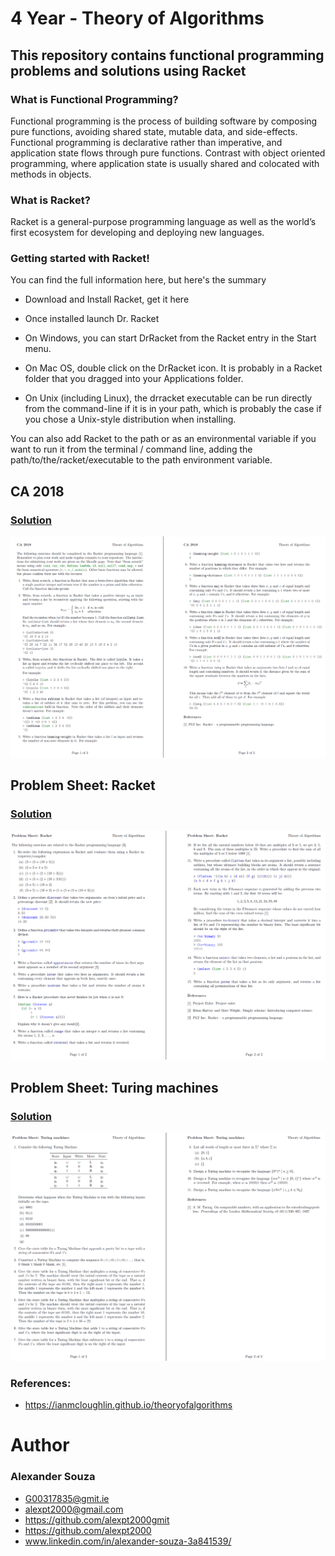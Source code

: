 # 4 Year - Theory of Algorithms

## This repository contains functional programming problems and solutions using Racket

### What is Functional Programming?
Functional programming is the process of building software by composing pure functions, avoiding shared state, mutable data, and side-effects. Functional programming is declarative rather than imperative, and application state flows through pure functions. Contrast with object oriented programming, where application state is usually shared and colocated with methods in objects.

### What is Racket?
Racket is a general-purpose programming language as well as the world’s first ecosystem for developing and deploying new languages.

### Getting started with Racket!
You can find the full information here, but here's the summary

- Download and Install Racket, get it here

- Once installed launch Dr. Racket

- On Windows, you can start DrRacket from the Racket entry in the Start menu.

- On Mac OS, double click on the DrRacket icon. It is probably in a Racket folder that you dragged into your Applications folder.

- On Unix (including Linux), the drracket executable can be run directly from the command-line if it is in your path, which is probably the case if you chose a Unix-style distribution when installing.

You can also add Racket to the path or as an environmental variable if you want to run it from the terminal / command line, adding the path/to/the/racket/executable to the path environment variable.

## CA 2018
### [Solution](https://github.com/alexpt2000gmit/4Year_Theory_of_Algorithms/tree/master/CA%20-%20List%20of%20programming%20tasks)
![Screencast](Screenshot/CA2018.png)



## Problem Sheet: Racket
### [Solution](https://github.com/alexpt2000gmit/4Year_Theory_of_Algorithms/tree/master/1%20Racket)
![Screencast](Screenshot/Racket.png)



## Problem Sheet: Turing machines
### [Solution](https://github.com/alexpt2000gmit/4Year_Theory_of_Algorithms/tree/master/2%20Turing%20machines)
![Screencast](Screenshot/TuringMachines.png)




### References: 
- https://ianmcloughlin.github.io/theoryofalgorithms

# Author

### Alexander Souza
- G00317835@gmit.ie
- alexpt2000@gmail.com
- https://github.com/alexpt2000gmit
- https://github.com/alexpt2000
- www.linkedin.com/in/alexander-souza-3a841539/